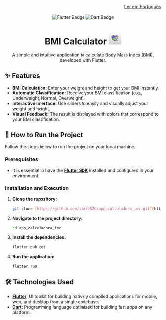 <div align="right">
  <a href="README.md">Ler em Português</a>
</div>

<br>

<div align="center">
  <img src="https://img.shields.io/badge/Flutter-02569B?style=for-the-badge&logo=flutter&logoColor=white" alt="Flutter Badge"/>
  <img src="https://img.shields.io/badge/Dart-0175C2?style=for-the-badge&logo=dart&logoColor=white" alt="Dart Badge"/>
</div>

<h1 align="center">
  BMI Calculator <img src="assets/icon.png" alt="Ícone do App" width="40"/>
</h1>

<p align="center">
  A simple and intuitive application to calculate Body Mass Index (BMI), developed with Flutter.
</p>

<p align="center">
  </p>

## ✨ Features

* **BMI Calculation:** Enter your weight and height to get your BMI instantly.
* **Automatic Classification:** Receive your BMI classification (e.g., Underweight, Normal, Overweight).
* **Interactive Interface:** Use sliders to easily and visually adjust your weight and height.
* **Visual Feedback:** The result is displayed with colors that correspond to your BMI classification.

## 🚀 How to Run the Project

Follow the steps below to run the project on your local machine.

### Prerequisites

* It is essential to have the **[Flutter SDK](https://docs.flutter.dev/get-started/install)** installed and configured in your environment.

### Installation and Execution

1.  **Clone the repository:**
    ```bash
    git clone [https://github.com/italo520/app_calculadora_imc.git](https://github.com/italo520/app_calculadora_imc.git)
    ```

2.  **Navigate to the project directory:**
    ```bash
    cd app_calculadora_imc
    ```

3.  **Install the dependencies:**
    ```bash
    flutter pub get
    ```

4.  **Run the application:**
    ```bash
    flutter run
    ```

## 🛠️ Technologies Used

* **[Flutter](https://flutter.dev/)**: UI toolkit for building natively compiled applications for mobile, web, and desktop from a single codebase.
* **[Dart](https://dart.dev/)**: Programming language optimized for building fast apps on any platform.
